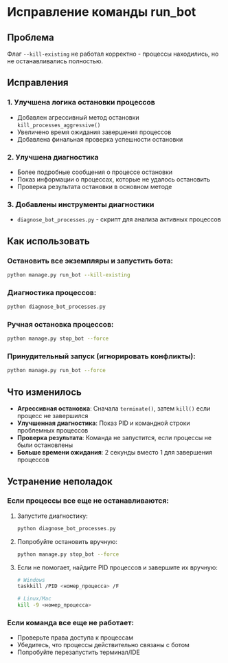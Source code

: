 # Исправление команды run_bot

## Проблема
Флаг `--kill-existing` не работал корректно - процессы находились, но не останавливались полностью.

## Исправления

### 1. Улучшена логика остановки процессов
- Добавлен агрессивный метод остановки `kill_processes_aggressive()`
- Увеличено время ожидания завершения процессов
- Добавлена финальная проверка успешности остановки

### 2. Улучшена диагностика
- Более подробные сообщения о процессе остановки
- Показ информации о процессах, которые не удалось остановить
- Проверка результата остановки в основном методе

### 3. Добавлены инструменты диагностики
- `diagnose_bot_processes.py` - скрипт для анализа активных процессов

## Как использовать

### Остановить все экземпляры и запустить бота:
```bash
python manage.py run_bot --kill-existing
```

### Диагностика процессов:
```bash
python diagnose_bot_processes.py
```

### Ручная остановка процессов:
```bash
python manage.py stop_bot --force
```

### Принудительный запуск (игнорировать конфликты):
```bash
python manage.py run_bot --force
```

## Что изменилось
- **Агрессивная остановка**: Сначала `terminate()`, затем `kill()` если процесс не завершился
- **Улучшенная диагностика**: Показ PID и командной строки проблемных процессов
- **Проверка результата**: Команда не запустится, если процессы не были остановлены
- **Больше времени ожидания**: 2 секунды вместо 1 для завершения процессов

## Устранение неполадок

### Если процессы все еще не останавливаются:
1. Запустите диагностику:
   ```bash
   python diagnose_bot_processes.py
   ```

2. Попробуйте остановить вручную:
   ```bash
   python manage.py stop_bot --force
   ```

3. Если не помогает, найдите PID процессов и завершите их вручную:
   ```bash
   # Windows
   taskkill /PID <номер_процесса> /F
   
   # Linux/Mac
   kill -9 <номер_процесса>
   ```

### Если команда все еще не работает:
- Проверьте права доступа к процессам
- Убедитесь, что процессы действительно связаны с ботом
- Попробуйте перезапустить терминал/IDE
